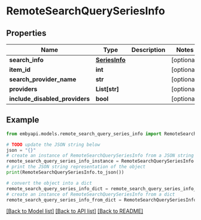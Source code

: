 # RemoteSearchQuerySeriesInfo


## Properties

Name | Type | Description | Notes
------------ | ------------- | ------------- | -------------
**search_info** | [**SeriesInfo**](SeriesInfo.md) |  | [optional] 
**item_id** | **int** |  | [optional] 
**search_provider_name** | **str** |  | [optional] 
**providers** | **List[str]** |  | [optional] 
**include_disabled_providers** | **bool** |  | [optional] 

## Example

```python
from embyapi.models.remote_search_query_series_info import RemoteSearchQuerySeriesInfo

# TODO update the JSON string below
json = "{}"
# create an instance of RemoteSearchQuerySeriesInfo from a JSON string
remote_search_query_series_info_instance = RemoteSearchQuerySeriesInfo.from_json(json)
# print the JSON string representation of the object
print(RemoteSearchQuerySeriesInfo.to_json())

# convert the object into a dict
remote_search_query_series_info_dict = remote_search_query_series_info_instance.to_dict()
# create an instance of RemoteSearchQuerySeriesInfo from a dict
remote_search_query_series_info_from_dict = RemoteSearchQuerySeriesInfo.from_dict(remote_search_query_series_info_dict)
```
[[Back to Model list]](../README.md#documentation-for-models) [[Back to API list]](../README.md#documentation-for-api-endpoints) [[Back to README]](../README.md)


